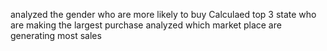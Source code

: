 analyzed the gender who are more likely to buy
Calculaed top 3 state who are making the largest purchase
analyzed which market place are generating most sales
